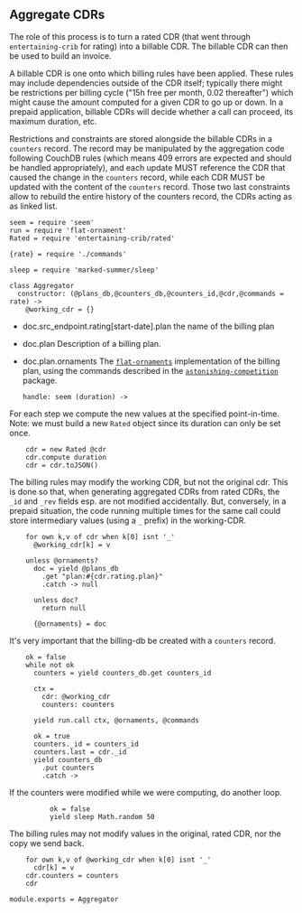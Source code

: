 Aggregate CDRs
--------------

The role of this process is to turn a rated CDR (that went through `entertaining-crib` for rating) into a billable CDR. The billable CDR can then be used to build an invoice.

A billable CDR is one onto which billing rules have been applied. These rules may include dependencies outside of the CDR itself; typically there might be restrictions per billing cycle ("15h free per month, 0.02 thereafter") which might cause the amount computed for a given CDR to go up or down. In a prepaid application, billable CDRs will decide whether a call can proceed, its maximum duration, etc.

Restrictions and constraints are stored alongside the billable CDRs in a `counters` record. The record may be manipulated by the aggregation code following CouchDB rules (which means 409 errors are expected and should be handled appropriately), and each update MUST reference the CDR that caused the change in the `counters` record, while each CDR MUST be updated with the content of the `counters` record. Those two last constraints allow to rebuild the entire history of the counters record, the CDRs acting as as linked list.

    seem = require 'seem'
    run = require 'flat-ornament'
    Rated = require 'entertaining-crib/rated'

    {rate} = require './commands'

    sleep = require 'marked-summer/sleep'

    class Aggregator
      constructor: (@plans_db,@counters_db,@counters_id,@cdr,@commands = rate) ->
        @working_cdr = {}

* doc.src_endpoint.rating[start-date].plan the name of the billing plan
* doc.plan Description of a billing plan.
* doc.plan.ornaments The [`flat-ornaments`](#pkg.flat-ornaments) implementation of the billing plan, using the commands described in the [`astonishing-competition`](#pkg.astonishing-competition) package.

      handle: seem (duration) ->

For each step we compute the new values at the specified point-in-time.
Note: we must build a new `Rated` object since its duration can only be set once.

        cdr = new Rated @cdr
        cdr.compute duration
        cdr = cdr.toJSON()

The billing rules may modify the working CDR, but not the original cdr.
This is done so that, when generating aggregated CDRs from rated CDRs, the `_id` and `_rev` fields esp. are not modified accidentally.
But, conversely, in a prepaid situation, the code running multiple times for the same call could store intermediary values (using a `_` prefix) in the working-CDR.

        for own k,v of cdr when k[0] isnt '_'
          @working_cdr[k] = v

        unless @ornaments?
          doc = yield @plans_db
            .get "plan:#{cdr.rating.plan}"
            .catch -> null

          unless doc?
            return null

          {@ornaments} = doc

It's very important that the billing-db be created with a `counters` record.

        ok = false
        while not ok
          counters = yield counters_db.get counters_id

          ctx =
            cdr: @working_cdr
            counters: counters

          yield run.call ctx, @ornaments, @commands

          ok = true
          counters._id = counters_id
          counters.last = cdr._id
          yield counters_db
            .put counters
            .catch ->

If the counters were modified while we were computing, do another loop.

              ok = false
              yield sleep Math.random 50

The billing rules may not modify values in the original, rated CDR,
nor the copy we send back.

        for own k,v of @working_cdr when k[0] isnt '_'
          cdr[k] = v
        cdr.counters = counters
        cdr

    module.exports = Aggregator
